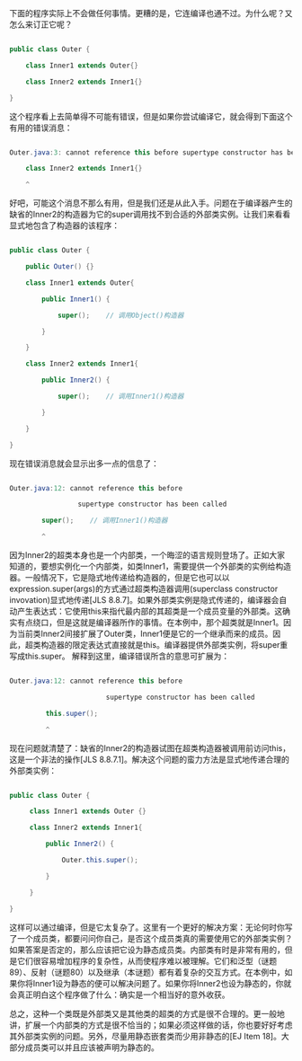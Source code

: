 下面的程序实际上不会做任何事情。更糟的是，它连编译也通不过。为什么呢？又怎么来订正它呢？
```java   
public class Outer {
    class Inner1 extends Outer{}
    class Inner2 extends Inner1{}
}
```
这个程序看上去简单得不可能有错误，但是如果你尝试编译它，就会得到下面这个有用的错误消息： 
```java  
Outer.java:3: cannot reference this before supertype constructor has been called
    class Inner2 extends Inner1{}
    ^ 
```
好吧，可能这个消息不那么有用，但是我们还是从此入手。问题在于编译器产生的缺省的Inner2的构造器为它的super调用找不到合适的外部类实例。让我们来看看显式地包含了构造器的该程序： 
```java  
public class Outer {
    public Outer() {}
    class Inner1 extends Outer{
        public Inner1() {
            super();    // 调用Object()构造器
        }
    }
    class Inner2 extends Inner1{
        public Inner2() {
            super();    // 调用Inner1()构造器
        }
    }
}
```
现在错误消息就会显示出多一点的信息了： 
```java  
Outer.java:12: cannot reference this before
                 supertype constructor has been called
        super();    // 调用Inner1()构造器 
        ^
```
因为Inner2的超类本身也是一个内部类，一个晦涩的语言规则登场了。正如大家知道的，要想实例化一个内部类，如类Inner1，需要提供一个外部类的实例给构造器。一般情况下，它是隐式地传递给构造器的，但是它也可以以expression.super(args)的方式通过超类构造器调用(superclass constructor invovation)显式地传递[JLS 8.8.7]。如果外部类实例是隐式传递的，编译器会自动产生表达式：它使用this来指代最内部的其超类是一个成员变量的外部类。这确实有点绕口，但是这就是编译器所作的事情。在本例中，那个超类就是Inner1。因为当前类Inner2间接扩展了Outer类，Inner1便是它的一个继承而来的成员。因此，超类构造器的限定表达式直接就是this。编译器提供外部类实例，将super重写成this.super。 解释到这里，编译错误所含的意思可扩展为： 
```java  
Outer.java:12: cannot reference this before
                        supertype constructor has been called
         this.super();    
         ^
```
现在问题就清楚了：缺省的Inner2的构造器试图在超类构造器被调用前访问this，这是一个非法的操作[JLS 8.8.7.1]。解决这个问题的蛮力方法是显式地传递合理的外部类实例： 
```java  
public class Outer {
     class Inner1 extends Outer {}
     class Inner2 extends Inner1{
         public Inner2() {
             Outer.this.super();
         }
     }
}
```
这样可以通过编译，但是它太复杂了。这里有一个更好的解决方案：无论何时你写了一个成员类，都要问问你自己，是否这个成员类真的需要使用它的外部类实例？如果答案是否定的，那么应该把它设为静态成员类。内部类有时是非常有用的，但是它们很容易增加程序的复杂性，从而使程序难以被理解。它们和泛型（谜题89）、反射（谜题80）以及继承（本谜题）都有着复杂的交互方式。在本例中，如果你将Inner1设为静态的便可以解决问题了。如果你将Inner2也设为静态的，你就会真正明白这个程序做了什么：确实是一个相当好的意外收获。 
总之，这种一个类既是外部类又是其他类的超类的方式是很不合理的。更一般地讲，扩展一个内部类的方式是很不恰当的；如果必须这样做的话，你也要好好考虑其外部类实例的问题。另外，尽量用静态嵌套类而少用非静态的[EJ Item 18]。大部分成员类可以并且应该被声明为静态的。